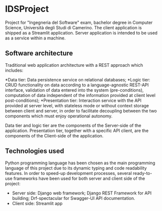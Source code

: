 # IDSProject

Project for "Ingegneria del Software" exam, bachelor degree in Computer Science, Università degli Studi di Camerino.
The client application is shipped as a Streamlit application. Server application is intended to be used as a service within a machine. 

## Software architecture
Traditional web application architecture with a REST approach which includes:

*Data tier: Data persistence service on relational databases;
*Logic tier: CRUD functionality on data according to a language-agnostic REST-API interface, validation of data entered into the system (pre-conditions), computation of data independent of the information provided at client level post-conditions);
*Presentation tier: Interaction service with the API provided at server level, with stateless mode or without context storage between client and server, in order to facilitate decoupling between the two components which must enjoy operational autonomy.

Data tier and logic tier are the components of the Server-side of the application.
Presentation tier, together with a specific API client, are the components of the Client-side of the application.

## Technologies used

Python programming language has been chosen as the main programming language of this project due to its dynamic typing and code readability features. In order to speed-up development processes, several ready-to-use frameworks have been used for both server and client side of the project:

* Server side: Django web framework; Django REST Framework for API building; Drf-spectacular for Swagger-UI API documentation.
* Client side: Streamlit app
